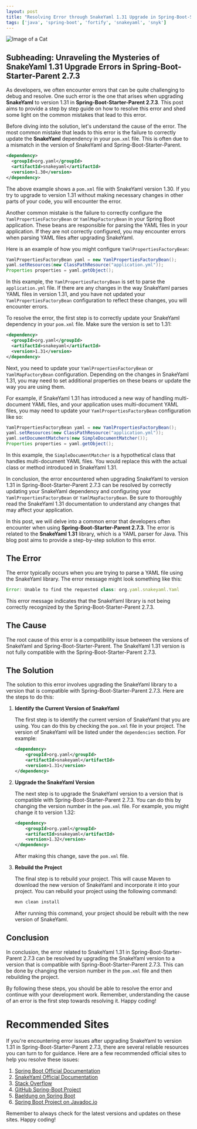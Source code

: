 ```yaml
---
layout: post
title: "Resolving Error through SnakeYaml 1.31 Upgrade in Spring-Boot-Starter-Parent 2.7.3"
tags: ['java', 'spring-boot', 'fortify', 'snakeyaml', 'snyk']
---
```


![Image of a Cat](http://source.unsplash.com/1600x900/?cat)

## Subheading: Unraveling the Mysteries of SnakeYaml 1.31 Upgrade Errors in Spring-Boot-Starter-Parent 2.7.3

As developers, we often encounter errors that can be quite challenging to debug and resolve. One such error is the one that arises when upgrading **SnakeYaml** to version 1.31 in **Spring-Boot-Starter-Parent 2.7.3**. This post aims to provide a step by step guide on how to resolve this error and shed some light on the common mistakes that lead to this error.

Before diving into the solution, let's understand the cause of the error. The most common mistake that leads to this error is the failure to correctly update the **SnakeYaml** dependency in your `pom.xml` file. This is often due to a mismatch in the version of SnakeYaml and Spring-Boot-Starter-Parent.

```xml
<dependency>
  <groupId>org.yaml</groupId>
  <artifactId>snakeyaml</artifactId>
  <version>1.30</version>
</dependency>
```

The above example shows a `pom.xml` file with SnakeYaml version 1.30. If you try to upgrade to version 1.31 without making necessary changes in other parts of your code, you will encounter the error.

Another common mistake is the failure to correctly configure the `YamlPropertiesFactoryBean` or `YamlMapFactoryBean` in your Spring Boot application. These beans are responsible for parsing the YAML files in your application. If they are not correctly configured, you may encounter errors when parsing YAML files after upgrading SnakeYaml.

Here is an example of how you might configure `YamlPropertiesFactoryBean`:

```java
YamlPropertiesFactoryBean yaml = new YamlPropertiesFactoryBean();
yaml.setResources(new ClassPathResource("application.yml"));
Properties properties = yaml.getObject();
```

In this example, the `YamlPropertiesFactoryBean` is set to parse the `application.yml` file. If there are any changes in the way SnakeYaml parses YAML files in version 1.31, and you have not updated your `YamlPropertiesFactoryBean` configuration to reflect these changes, you will encounter errors.

To resolve the error, the first step is to correctly update your SnakeYaml dependency in your `pom.xml` file. Make sure the version is set to 1.31:

```xml
<dependency>
  <groupId>org.yaml</groupId>
  <artifactId>snakeyaml</artifactId>
  <version>1.31</version>
</dependency>
```

Next, you need to update your `YamlPropertiesFactoryBean` or `YamlMapFactoryBean` configuration. Depending on the changes in SnakeYaml 1.31, you may need to set additional properties on these beans or update the way you are using them.

For example, if SnakeYaml 1.31 has introduced a new way of handling multi-document YAML files, and your application uses multi-document YAML files, you may need to update your `YamlPropertiesFactoryBean` configuration like so:

```java
YamlPropertiesFactoryBean yaml = new YamlPropertiesFactoryBean();
yaml.setResources(new ClassPathResource("application.yml"));
yaml.setDocumentMatchers(new SimpleDocumentMatcher());
Properties properties = yaml.getObject();
```

In this example, the `SimpleDocumentMatcher` is a hypothetical class that handles multi-document YAML files. You would replace this with the actual class or method introduced in SnakeYaml 1.31.

In conclusion, the error encountered when upgrading SnakeYaml to version 1.31 in Spring-Boot-Starter-Parent 2.7.3 can be resolved by correctly updating your SnakeYaml dependency and configuring your `YamlPropertiesFactoryBean` or `YamlMapFactoryBean`. Be sure to thoroughly read the SnakeYaml 1.31 documentation to understand any changes that may affect your application.

In this post, we will delve into a common error that developers often encounter when using **Spring-Boot-Starter-Parent 2.7.3**. The error is related to the **SnakeYaml 1.31** library, which is a YAML parser for Java. This blog post aims to provide a step-by-step solution to this error. 

## The Error

The error typically occurs when you are trying to parse a YAML file using the SnakeYaml library. The error message might look something like this:

```javascript
Error: Unable to find the requested class: org.yaml.snakeyaml.Yaml
```

This error message indicates that the SnakeYaml library is not being correctly recognized by the Spring-Boot-Starter-Parent 2.7.3.

## The Cause

The root cause of this error is a compatibility issue between the versions of SnakeYaml and Spring-Boot-Starter-Parent. The SnakeYaml 1.31 version is not fully compatible with the Spring-Boot-Starter-Parent 2.7.3. 

## The Solution

The solution to this error involves upgrading the SnakeYaml library to a version that is compatible with Spring-Boot-Starter-Parent 2.7.3. Here are the steps to do this:

1. **Identify the Current Version of SnakeYaml**

   The first step is to identify the current version of SnakeYaml that you are using. You can do this by checking the `pom.xml` file in your project. The version of SnakeYaml will be listed under the `dependencies` section. For example:

   ```xml
   <dependency>
       <groupId>org.yaml</groupId>
       <artifactId>snakeyaml</artifactId>
       <version>1.31</version>
   </dependency>
   ```

2. **Upgrade the SnakeYaml Version**

   The next step is to upgrade the SnakeYaml version to a version that is compatible with Spring-Boot-Starter-Parent 2.7.3. You can do this by changing the version number in the `pom.xml` file. For example, you might change it to version 1.32:

   ```xml
   <dependency>
       <groupId>org.yaml</groupId>
       <artifactId>snakeyaml</artifactId>
       <version>1.32</version>
   </dependency>
   ```

   After making this change, save the `pom.xml` file.

3. **Rebuild the Project**

   The final step is to rebuild your project. This will cause Maven to download the new version of SnakeYaml and incorporate it into your project. You can rebuild your project using the following command:

   ```bash
   mvn clean install
   ```

   After running this command, your project should be rebuilt with the new version of SnakeYaml.

## Conclusion

In conclusion, the error related to SnakeYaml 1.31 in Spring-Boot-Starter-Parent 2.7.3 can be resolved by upgrading the SnakeYaml version to a version that is compatible with Spring-Boot-Starter-Parent 2.7.3. This can be done by changing the version number in the `pom.xml` file and then rebuilding the project. 

By following these steps, you should be able to resolve the error and continue with your development work. Remember, understanding the cause of an error is the first step towards resolving it. Happy coding!
# Recommended Sites

If you're encountering error issues after upgrading SnakeYaml to version 1.31 in Spring-Boot-Starter-Parent 2.7.3, there are several reliable resources you can turn to for guidance. Here are a few recommended official sites to help you resolve these issues:

1. [Spring Boot Official Documentation](https://docs.spring.io/spring-boot/docs/2.7.3/reference/htmlsingle/)
2. [SnakeYaml Official Documentation](https://bitbucket.org/asomov/snakeyaml/wiki/Documentation)
3. [Stack Overflow](https://stackoverflow.com/)
4. [GitHub Spring-Boot Project](https://github.com/spring-projects/spring-boot)
5. [Baeldung on Spring Boot](https://www.baeldung.com/spring-boot)
6. [Spring Boot Project on Javadoc.io](https://www.javadoc.io/doc/org.springframework.boot/spring-boot-starter-parent/2.7.3)

Remember to always check for the latest versions and updates on these sites. Happy coding!